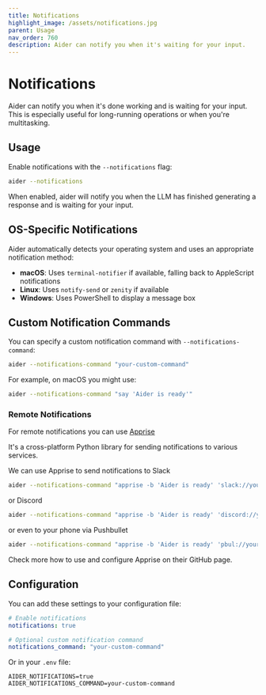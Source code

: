 ```yaml
---
title: Notifications
highlight_image: /assets/notifications.jpg
parent: Usage
nav_order: 760
description: Aider can notify you when it's waiting for your input.
---
```


# Notifications

Aider can notify you when it's done working and is
waiting for your input. 
This is especially useful for long-running operations or when you're multitasking.

## Usage

Enable notifications with the `--notifications` flag:

```bash
aider --notifications
```

When enabled, aider will notify you when the LLM has finished generating a response and is waiting for your input.

## OS-Specific Notifications

Aider automatically detects your operating system and uses an appropriate notification method:

- **macOS**: Uses `terminal-notifier` if available, falling back to AppleScript notifications
- **Linux**: Uses `notify-send` or `zenity` if available
- **Windows**: Uses PowerShell to display a message box

## Custom Notification Commands

You can specify a custom notification command with `--notifications-command`:

```bash
aider --notifications-command "your-custom-command"
```

For example, on macOS you might use:

```bash
aider --notifications-command "say 'Aider is ready'"
```

### Remote Notifications

For remote notifications you can use [Apprise](https://github.com/caronc/apprise)

It's a cross-platform Python library for sending notifications to various services.

We can use Apprise to send notifications to Slack

```bash
aider --notifications-command "apprise -b 'Aider is ready' 'slack://your-slack-webhook-token'"
```

or Discord
```bash
aider --notifications-command "apprise -b 'Aider is ready' 'discord://your-discord-webhook-token'"
```

or even to your phone via Pushbullet
```bash
aider --notifications-command "apprise -b 'Aider is ready' 'pbul://your-pushbullet-access-token'"
```

Check more how to use and configure Apprise on their GitHub page.

## Configuration

You can add these settings to your configuration file:

```yaml
# Enable notifications
notifications: true

# Optional custom notification command
notifications_command: "your-custom-command"
```

Or in your `.env` file:

```
AIDER_NOTIFICATIONS=true
AIDER_NOTIFICATIONS_COMMAND=your-custom-command
```
